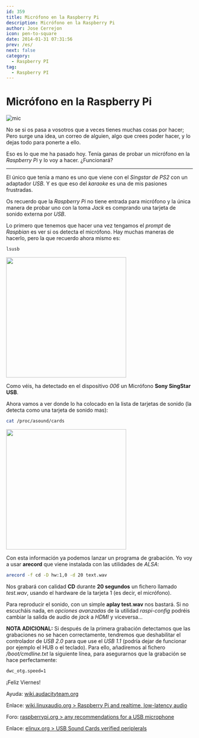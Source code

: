 ```yaml
---
id: 359
title: Micrófono en la Raspberry Pi
description: Micrófono en la Raspberry Pi
author: Jose Cerrejon
icon: pen-to-square
date: 2014-01-31 07:31:56
prev: /es/
next: false
category:
  - Raspberry PI
tag:
  - Raspberry PI
---
```


# Micrófono en la Raspberry Pi

![mic](/images/2014/01/mic.jpg)

No se si os pasa a vosotros que a veces tienes muchas cosas por hacer; Pero surge una idea, un correo de alguien, algo que crees poder hacer, y lo dejas todo para ponerte a ello.

Eso es lo que me ha pasado hoy. Tenía ganas de probar un micrófono en la *Raspberry Pi* y lo voy a hacer. ¿Funcionará?

- - -
El único que tenía a mano es uno que viene con el *Singstar de PS2* con un adaptador *USB*. Y es que eso del *karaoke* es una de mis pasiones frustradas.

Os recuerdo que la *Raspberry Pi* no tiene entrada para micrófono y la única manera de probar uno con la toma *Jack* es comprando una tarjeta de sonido externa por *USB*.

Lo primero que tenemos que hacer una vez tengamos el *prompt* de *Raspbian* es ver si os detecta el micrófono. Hay muchas maneras de hacerlo, pero la que recuerdo ahora mismo es:

```bash
lsusb
```

<a title="Micrónofo detectado" rel="lightbox" href="/images/2014/01/lusb.jpg">
<img width="324" src="/images/2014/01/lusb_min.jpg">
</a>

Como véis, ha detectado en el dispositivo *006* un Micrófono **Sony SingStar USB**.

Ahora vamos a ver donde lo ha colocado en la lista de tarjetas de sonido (la detecta como una tarjeta de sonido mas):

```bash
cat /proc/asound/cards
```

<a title="La tarjeta 1 corresponde a USB-Audio - USBMIC" rel="lightbox" href="/images/2014/01/catproccards.jpg">
<img width="324" src="/images/2014/01/catproccards_min.jpg">
</a>

Con esta información ya podemos lanzar un programa de grabación. Yo voy a usar **arecord** que viene instalada con las utilidades de *ALSA*:

```bash
arecord -f cd -D hw:1,0 -d 20 text.wav
```

Nos grabará con calidad **CD** durante **20 segundos** un fichero llamado *test.wav*, usando el hardware de la tarjeta 1 (es decir, el micrófono).

Para reproducir el sonido, con un simple **aplay test.wav** nos bastará. Si no escucháis nada, en *opciones avanzadas* de la utilidad *raspi-config* podréis cambiar la salida de audio de *jack* a *HDMI* y viceversa…

**NOTA ADICIONAL:** Si después de la primera grabación detectamos que las grabaciones no se hacen correctamente, tendremos que deshabilitar el controlador de *USB 2.0* para que use el *USB 1.1* (podría dejar de funcionar por ejemplo el HUB o el teclado). Para ello, añadiremos al fichero */boot/cmdline.txt* la siguiente línea, para asegurarnos que la grabación se hace perfectamente:

```bash
dwc_otg.speed=1
```

¡Feliz Viernes!

Ayuda: [wiki.audacityteam.org](http://wiki.audacityteam.org/index.php?title=USB_mic_on_Linux)

Enlace: [wiki.linuxaudio.org > Raspberry Pi and realtime, low-latency audio](http://wiki.linuxaudio.org/wiki/raspberrypi)

Foro: [raspberrypi.org > any recommendations for a USB microphone](http://www.raspberrypi.org/phpBB3/viewtopic.php?f=26&t=43731)

Enlace: [elinux.org > USB Sound Cards verified periplerals](http://elinux.org/RPi_VerifiedPeripherals#USB_Sound_Cards)